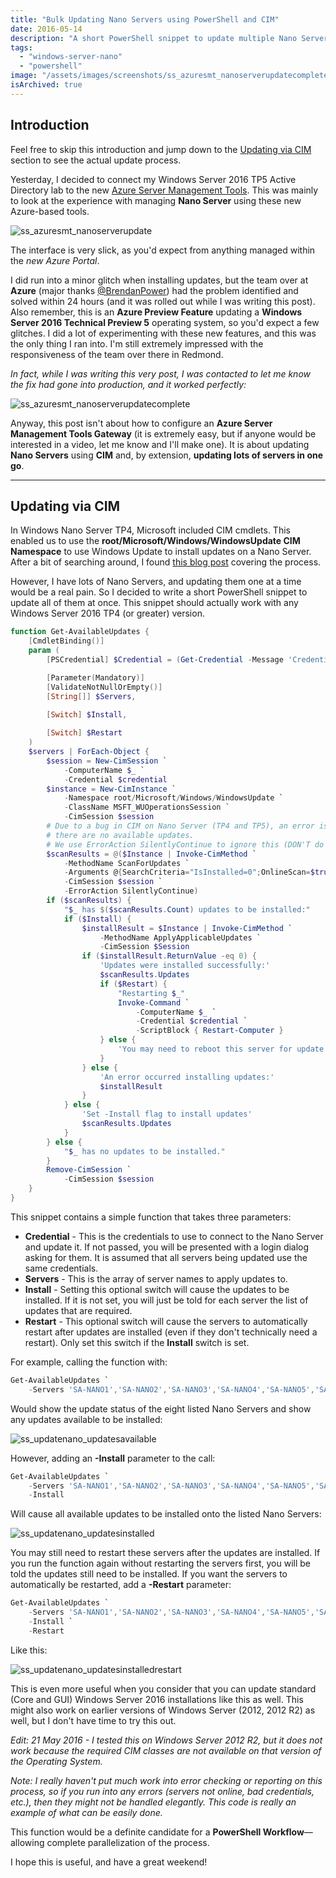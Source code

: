 ```yaml
---
title: "Bulk Updating Nano Servers using PowerShell and CIM"
date: 2016-05-14
description: "A short PowerShell snippet to update multiple Nano Servers using CIM and Windows Update."
tags:
  - "windows-server-nano"
  - "powershell"
image: "/assets/images/screenshots/ss_azuresmt_nanoserverupdatecomplete.png"
isArchived: true
---
```


## Introduction

Feel free to skip this introduction and jump down to the [Updating via CIM](#updating-via-cim) section to see the actual update process.

Yesterday, I decided to connect my Windows Server 2016 TP5 Active Directory lab to the new [Azure Server Management Tools](https://blogs.technet.microsoft.com/nanoserver/2016/02/09/introducing-server-management-tools/). This was mainly to look at the experience with managing **Nano Server** using these new Azure-based tools.

![ss_azuresmt_nanoserverupdate](/assets/images/screenshots/ss_azuresmt_nanoserverupdate1.png)

The interface is very slick, as you'd expect from anything managed within the _new Azure Portal_.

I did run into a minor glitch when installing updates, but the team over at **Azure** (major thanks [@BrendanPower](https://twitter.com/brendanpower)) had the problem identified and solved within 24 hours (and it was rolled out while I was writing this post). Also remember, this is an **Azure Preview Feature** updating a **Windows Server 2016 Technical Preview 5** operating system, so you'd expect a few glitches. I did a lot of experimenting with these new features, and this was the only thing I ran into. I'm still extremely impressed with the responsiveness of the team over there in Redmond.

_In fact, while I was writing this very post, I was contacted to let me know the fix had gone into production, and it worked perfectly:_

![ss_azuresmt_nanoserverupdatecomplete](/assets/images/screenshots/ss_azuresmt_nanoserverupdatecomplete.png)

Anyway, this post isn't about how to configure an **Azure Server Management Tools Gateway** (it is extremely easy, but if anyone would be interested in a video, let me know and I'll make one). It is about updating **Nano Servers** using **CIM** and, by extension, **updating lots of servers in one go**.

---

## Updating via CIM

In Windows Nano Server TP4, Microsoft included CIM cmdlets. This enabled us to use the **root/Microsoft/Windows/WindowsUpdate CIM Namespace** to use Windows Update to install updates on a Nano Server. After a bit of searching around, I found [this blog post](https://blogs.technet.microsoft.com/nanoserver/2016/01/16/updating-nano-server-using-windows-update-or-windows-server-update-service/) covering the process.

However, I have lots of Nano Servers, and updating them one at a time would be a real pain. So I decided to write a short PowerShell snippet to update all of them at once. This snippet should actually work with any Windows Server 2016 TP4 (or greater) version.

```powershell
function Get-AvailableUpdates {
    [CmdletBinding()]
    param (
        [PSCredential] $Credential = (Get-Credential -Message 'Credentials to use to update Servers'),

        [Parameter(Mandatory)]
        [ValidateNotNullOrEmpty()]
        [String[]] $Servers,

        [Switch] $Install,
        
        [Switch] $Restart
    )
    $servers | ForEach-Object {
        $session = New-CimSession `
            -ComputerName $_ `
            -Credential $credential
        $instance = New-CimInstance `
            -Namespace root/Microsoft/Windows/WindowsUpdate `
            -ClassName MSFT_WUOperationsSession `
            -CimSession $session
        # Due to a bug in CIM on Nano Server (TP4 and TP5), an error is returned when
        # there are no available updates.
        # We use ErrorAction SilentlyContinue to ignore this (DON'T do this in a production script!!!!)
        $scanResults = @($Instance | Invoke-CimMethod `
            -MethodName ScanForUpdates `
            -Arguments @{SearchCriteria="IsInstalled=0";OnlineScan=$true} `
            -CimSession $session `
            -ErrorAction SilentlyContinue)
        if ($scanResults) {
            "$_ has $($scanResults.Count) updates to be installed:"
            if ($Install) {
                $installResult = $Instance | Invoke-CimMethod `
                    -MethodName ApplyApplicableUpdates `
                    -CimSession $Session
                if ($installResult.ReturnValue -eq 0) {
                    'Updates were installed successfully:'
                    $scanResults.Updates
                    if ($Restart) {
                        "Restarting $_"
                        Invoke-Command `
                            -ComputerName $_ `
                            -Credential $credential `
                            -ScriptBlock { Restart-Computer }
                    } else {
                        'You may need to reboot this server for update installation to complete.'
                    }
                } else {
                    'An error occurred installing updates:'
                    $installResult
                }
            } else {
                'Set -Install flag to install updates'
                $scanResults.Updates
            }
        } else {
            "$_ has no updates to be installed."
        }
        Remove-CimSession `
            -CimSession $session
    }
}
```

This snippet contains a simple function that takes three parameters:

- **Credential** - This is the credentials to use to connect to the Nano Server and update it. If not passed, you will be presented with a login dialog asking for them. It is assumed that all servers being updated use the same credentials.
- **Servers** - This is the array of server names to apply updates to.
- **Install** - Setting this optional switch will cause the updates to be installed. If it is not set, you will just be told for each server the list of updates that are required.
- **Restart** - This optional switch will cause the servers to automatically restart after updates are installed (even if they don't technically need a restart). Only set this switch if the **Install** switch is set.

For example, calling the function with:

```powershell
Get-AvailableUpdates `
    -Servers 'SA-NANO1','SA-NANO2','SA-NANO3','SA-NANO4','SA-NANO5','SA-NANO6','SA-NANO7','SA-NANO8'
```

Would show the update status of the eight listed Nano Servers and show any updates available to be installed:

![ss_updatenano_updatesavailable](/assets/images/screenshots/ss_updatenano_updatesavailable.png)

However, adding an **-Install** parameter to the call:

```powershell
Get-AvailableUpdates `
    -Servers 'SA-NANO1','SA-NANO2','SA-NANO3','SA-NANO4','SA-NANO5','SA-NANO6','SA-NANO7','SA-NANO8' `
    -Install
```

Will cause all available updates to be installed onto the listed Nano Servers:

![ss_updatenano_updatesinstalled](/assets/images/screenshots/ss_updatenano_updatesinstalled.png)

You may still need to restart these servers after the updates are installed. If you run the function again without restarting the servers first, you will be told the updates still need to be installed. If you want the servers to automatically be restarted, add a **-Restart** parameter:

```powershell
Get-AvailableUpdates `
    -Servers 'SA-NANO1','SA-NANO2','SA-NANO3','SA-NANO4','SA-NANO5','SA-NANO6','SA-NANO7','SA-NANO8' `
    -Install `
    -Restart
```

Like this:

![ss_updatenano_updatesinstalledrestart](/assets/images/screenshots/ss_updatenano_updatesinstalledrestart.png)

This is even more useful when you consider that you can update standard (Core and GUI) Windows Server 2016 installations like this as well. This might also work on earlier versions of Windows Server (2012, 2012 R2) as well, but I don't have time to try this out.

_Edit: 21 May 2016 - I tested this on Windows Server 2012 R2, but it does not work because the required CIM classes are not available on that version of the Operating System._

_Note: I really haven't put much work into error checking or reporting on this process, so if you run into any errors (servers not online, bad credentials, etc.), then they might not be handled elegantly. This code is really an example of what can be easily done._

This function would be a definite candidate for a **PowerShell Workflow**—allowing complete parallelization of the process.

I hope this is useful, and have a great weekend!
